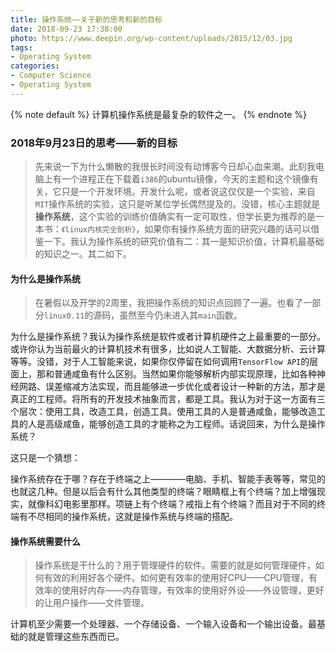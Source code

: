 ```yaml
---
title: 操作系统——关于新的思考和新的目标
date: 2018-09-23 17:38:00
photo: https://www.deepin.org/wp-content/uploads/2015/12/03.jpg
tags:
- Operating System
categories: 
- Computer Science
- Operating System
---
```




{% note default %}
计算机操作系统是最复杂的软件之一。
{% endnote %}

<!-- more -->

### 2018年9月23日的思考——新的目标

> 先来说一下为什么懒散的我很长时间没有动博客今日却心血来潮。此刻我电脑上有一个进程正在下载着`i386`的ubuntu镜像，今天的主题和这个镜像有关，它只是一个开发环境。开发什么呢，或者说这仅仅是一个实验，来自`MIT`操作系统的实验，这只是听某位学长偶然提及的。没错，核心主题就是**操作系统**，这个实验的训练价值确实有一定可取性，但学长更为推荐的是一本书：`《linux内核完全剖析》`，如果你有操作系统方面的研究兴趣的话可以借鉴一下。我认为操作系统的研究价值有二：其一是知识价值，计算机最基础的知识之一。其二如下。


#### 为什么是操作系统

> 在暑假以及开学的2周里，我把操作系统的知识点回顾了一遍。也看了一部分`linux0.11`的源码，虽然至今仍未进入其`main`函数。

为什么是操作系统？我认为操作系统是软件或者计算机硬件之上最重要的一部分。或许你认为当前最火的计算机技术有很多，比如说人工智能、大数据分析、云计算等等。没错，对于人工智能来说，如果你仅停留在如何调用`TensorFlow API`的层面上，那和普通咸鱼有什么区别。当然如果你能够解析内部实现原理，比如各种神经网路、误差缩减方法实现，而且能够进一步优化或者设计一种新的方法，那才是真正的工程师。将所有的开发技术抽象而言，都是工具。我认为对于这一方面有三个层次：使用工具，改造工具，创造工具。使用工具的人是普通咸鱼，能够改造工具的人是高级咸鱼，能够创造工具的才能称之为工程师。话说回来，为什么是操作系统？

这只是一个猜想：

操作系统存在于哪？存在于终端之上————电脑、手机、智能手表等等，常见的也就这几种。但是以后会有什么其他类型的终端？眼睛框上有个终端？加上增强现实，就像科幻电影里那样。项链上有个终端？戒指上有个终端？而且对于不同的终端有不尽相同的操作系统，这就是操作系统与终端的搭配。

#### 操作系统需要什么

> 操作系统是干什么的？用于管理硬件的软件。需要的就是如何管理硬件，如何有效的利用好各个硬件。如何更有效率的使用好CPU——CPU管理，有效率的使用好内存——内存管理，有效率的使用好外设——外设管理，更好的让用户操作——文件管理。

计算机至少需要一个处理器、一个存储设备、一个输入设备和一个输出设备。最基础的就是管理这些东西而已。